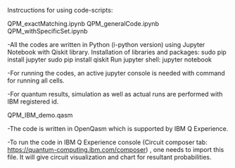 Instrcuctions for using code-scripts:


QPM_exactMatching.ipynb
QPM_generalCode.ipynb
QPM_withSpecificSet.ipynb

-All the codes are written in Python (i-python version) using Jupyter Notebook with Qiskit library.
	Installation of libraries and packages:
		sudo pip install jupyter
		sudo pip install qiskit
	Run jupyter shell:
		jupyter notebook

-For running the codes, an active jupyter console is needed with command for running all cells.

-For quantum results, simulation as well as actual runs are performed with IBM registered id.



QPM_IBM_demo.qasm

-The code is written in OpenQasm which is supported by IBM Q Experience.

-To run the code in IBM Q Experience console (Circuit composer tab: https://quantum-computing.ibm.com/composer) , one needs to import this file. It will give circuit visualization and chart for resultant probabilities.
